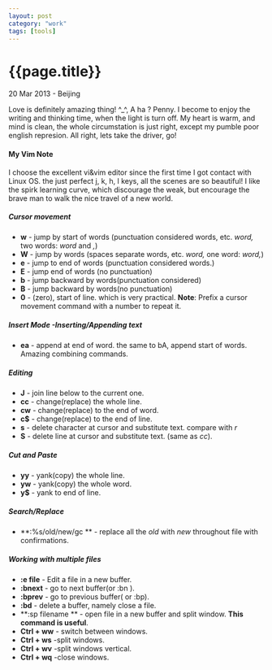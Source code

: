 ```yaml
---
layout: post
category: "work"
tags: [tools]
---
```

{{page.title}}
=============
<p class="meta">20 Mar 2013 - Beijing</p>

Love is definitely amazing thing! ^_^, A ha ? Penny.
I become to enjoy the writing and thinking time, when the light is  turn off. My heart is warm, and mind is clean, the whole circumstation is just right, except my pumble poor english represion. All right, lets take the driver, go!

#### My Vim Note
I choose the excellent vi\&vim editor since the first time I got contact with Linux OS. the just perfect j, k, h, l keys, all the scenes are so beautiful! I like the spirk learning curve, which discourage the weak, but encourage the brave man to walk the nice travel of a new world.
##### Cursor movement
- **w** - jump by start of words \(punctuation considered words, etc. *word,* two words: *word* and *,*\)
- **W** - jump by words \(spaces separate words, etc. *word,* one word: *word,*\)
- **e** - jump to end of words \(punctuation considered words.\)
- **E** - jump end of words \(no punctuation\)
- **b** - jump backward by words\(punctuation considered\)
- **B** - jump backward by words\(no punctuation\)
- **0** - \(zero\), start of line. which is very practical.
**Note**: Prefix a cursor movement command with a number to repeat it.

##### Insert Mode -Inserting/Appending text
- **ea** - append at end of word. the same to bA, append start of words. Amazing combining commands.
##### Editing
- **J** - join line below to the current one.
- **cc** - change\(replace\) the whole line.
- **cw** - change\(replace\) to the end of word.
- **c$** - change\(replace\) to the end of line.
- **s** - delete character at cursor and substitute text. compare with *r*
- **S** - delete line at cursor and substitute text. \(same as *cc*\).
##### Cut and Paste
- **yy** - yank\(copy\) the whole line.
- **yw** - yank\(copy\) the whole word.
- **y$** - yank to end of line.
##### Search/Replace
- **:%s/old/new/gc ** - replace all the *old* with *new* throughout file with confirmations.
##### Working with multiple files
- **:e file** - Edit a file in a new buffer.
- **:bnext** - go to next buffer\(or :bn \).
- **:bprev** - go to previous buffer\( or :bp\).
- **:bd** - delete a buffer, namely close a file.
- **:sp filename ** - open file in a new buffer and split window. **This command is useful**.
- **Ctrl + ww** - switch between windows.
- **Ctrl + ws** -split windows.
- **Ctrl + wv** -split windows vertical.
- **Ctrl + wq** -close windows.

